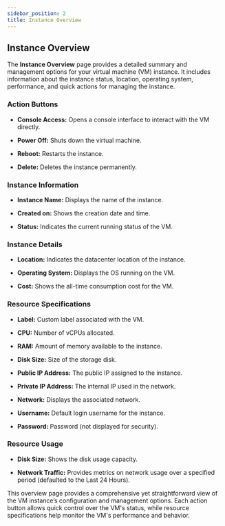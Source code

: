 ```yaml
---
sidebar_position: 2
title: Instance Overview
---
```


## Instance Overview

The **Instance Overview** page provides a detailed summary and management options for your virtual machine (VM) instance. It includes information about the instance status, location, operating system, performance, and quick actions for managing the instance.


### Action Buttons



-   **Console Access:** Opens a console interface to interact with the VM directly.
    
-   **Power Off:** Shuts down the virtual machine.
    
-   **Reboot:** Restarts the instance.
    
-   **Delete:** Deletes the instance permanently.
    

### Instance Information

-   **Instance Name:** Displays the name of the instance.
    
-   **Created on:** Shows the creation date and time.
    
-   **Status:** Indicates the current running status of the VM.
    

### Instance Details

-   **Location:** Indicates the datacenter location of the instance.
    
-   **Operating System:** Displays the OS running on the VM.
    
-   **Cost:** Shows the all-time consumption cost for the VM.
    

### Resource Specifications

-   **Label:** Custom label associated with the VM.
    
-   **CPU:** Number of vCPUs allocated.
    
-   **RAM:** Amount of memory available to the instance.
    
-   **Disk Size:** Size of the storage disk.
    
-   **Public IP Address:** The public IP assigned to the instance.
    
-   **Private IP Address:** The internal IP used in the network.
    
-   **Network:** Displays the associated network.
    
-   **Username:** Default login username for the instance.
    
-   **Password:** Password (not displayed for security).
    

### Resource Usage

-   **Disk Size:** Shows the disk usage capacity.
    
-   **Network Traffic:** Provides metrics on network usage over a specified period (defaulted to the Last 24 Hours).
    

This overview page provides a comprehensive yet straightforward view of the VM instance’s configuration and management options. Each action button allows quick control over the VM's status, while resource specifications help monitor the VM's performance and behavior.